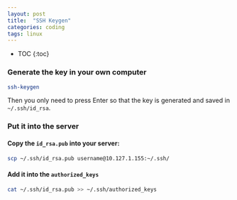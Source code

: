 ```yaml
---
layout: post
title:  "SSH Keygen"
categories: coding
tags: linux
---
```


* TOC
{:toc}

### Generate the key in your own computer
```bash
ssh-keygen
```
Then you only need to press <key>Enter</key> so that the key is generated and saved in `~/.ssh/id_rsa`.

### Put it into the server
#### Copy the `id_rsa.pub` into your server:
```bash
scp ~/.ssh/id_rsa.pub username@10.127.1.155:~/.ssh/
```
#### Add it into the `authorized_keys`
```bash
cat ~/.ssh/id_rsa.pub >> ~/.ssh/authorized_keys
```
